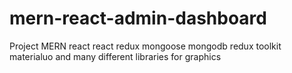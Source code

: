 # mern-react-admin-dashboard
 Project MERN react react redux mongoose mongodb redux toolkit materialuo and many different libraries for graphics
